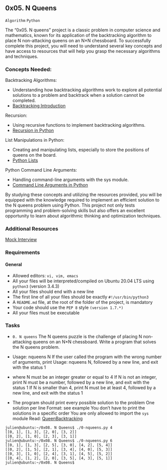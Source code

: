 ## 0x05. N Queens
 `Algorithm` `Python`

The “0x05. N queens” project is a classic problem in computer science and mathematics, known for its application of the backtracking algorithm to place N non-attacking queens on an N×N chessboard. To successfully complete this project, you will need to understand several key concepts and have access to resources that will help you grasp the necessary algorithms and techniques.

### Concepts Needed:
Backtracking Algorithms:

* Understanding how backtracking algorithms work to explore all potential solutions to a problem and backtrack when a solution cannot be completed.
* [Backtracking Introduction](https://www.geeksforgeeks.org/introduction-to-backtracking-2/)

Recursion:

* Using recursive functions to implement backtracking algorithms.
* [Recursion in Python](https://www.geeksforgeeks.org/introduction-to-backtracking-2/)

List Manipulations in Python:

* Creating and manipulating lists, especially to store the positions of queens on the board.
* [Python Lists](https://docs.python.org/3/tutorial/datastructures.html)

Python Command Line Arguments:

* Handling command-line arguments with the sys module.
* [Command Line Arguments in Python](https://docs.python.org/3.3/library/sys.html#sys.argv)

By studying these concepts and utilizing the resources provided, you will be equipped with the knowledge required to implement an efficient solution to the N queens problem using Python. This project not only tests programming and problem-solving skills but also offers an excellent opportunity to learn about algorithmic thinking and optimization techniques.

### Additional Resources
[Mock Interview](https://www.youtube.com/watch?feature=shared&v=GneS80iYa7I)

### Requirements
#### General
* Allowed editors: `vi, vim, emacs`
* All your files will be interpreted/compiled on Ubuntu 20.04 LTS using `python3` (version 3.4.3)
* All your files should end with a new line
* The first line of all your files should be exactly `#!/usr/bin/python3`
* A `README.md` file, at the root of the folder of the project, is mandatory
* Your code should use the `PEP 8` style `(version 1.7.*)`
* All your files must be executable

### Tasks

* `0. N queens`
The N queens puzzle is the challenge of placing N non-attacking queens on an N×N chessboard. Write a program that solves the N queens problem.

* Usage: nqueens N
     If the user called the program with the wrong number of arguments, print Usage: nqueens N, followed by a new line, and exit with the status 1
* where N must be an integer greater or equal to 4
     If N is not an integer, print N must be a number, followed by a new line, and exit with the status 1
     If N is smaller than 4, print N must be at least 4, followed by a new line, and exit with the status 1
* The program should print every possible solution to the problem
     One solution per line
     Format: see example
     You don’t have to print the solutions in a specific order
You are only allowed to import the `sys` module
Read: [Queen](https://en.wikipedia.org/wiki/Queen_%28chess%29)[Backtracking](https://en.wikipedia.org/wiki/Backtracking)

```
julien@ubuntu:~/0x08. N Queens$ ./0-nqueens.py 4
[[0, 1], [1, 3], [2, 0], [3, 2]]
[[0, 2], [1, 0], [2, 3], [3, 1]]
julien@ubuntu:~/0x08. N Queens$ ./0-nqueens.py 6
[[0, 1], [1, 3], [2, 5], [3, 0], [4, 2], [5, 4]]
[[0, 2], [1, 5], [2, 1], [3, 4], [4, 0], [5, 3]]
[[0, 3], [1, 0], [2, 4], [3, 1], [4, 5], [5, 2]]
[[0, 4], [1, 2], [2, 0], [3, 5], [4, 3], [5, 1]]
julien@ubuntu:~/0x08. N Queens$ 

```
